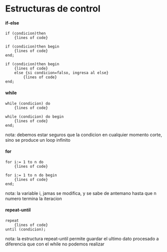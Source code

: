 # Estructuras de control 
#### if-else 


~~~
if (condicion)then 
    {lines of code}
~~~

~~~
if (condicion)then begin
    {lines of code}
end;
~~~

~~~
if (condicion)then begin
    {lines of code}
    else {si condicion=falso, ingresa al else}
        {lines of code}
end; 
~~~
#### while 
~~~
while (condicion) do 
    {lines of code}
~~~
~~~
while (condicion) do begin
    {lines of code}
end;
~~~
nota: debemos estar seguros que la condicion en cualquier momento corte, sino se produce un loop infinito 
#### for

~~~
for i:= 1 to n do 
    {lines of code}
~~~

~~~
for i:= 1 to n do begin
    {lines of code}
end;
~~~

nota: la variable i, jamas se modifica, y se sabe de antemano hasta que n numero termina la iteracion 

#### repeat-until

~~~
repeat
    {lines of code}
until (condicion);
~~~
nota: la estructura repeat-until permite guardar el ultimo dato procesado a diferencia que con el while no podemos realizar 